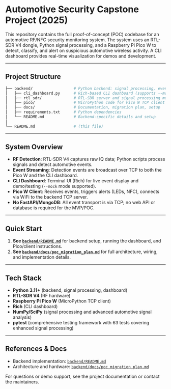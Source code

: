 # Automotive Security Capstone Project (2025)

This repository contains the full proof-of-concept (POC) codebase for an automotive RF/NFC security monitoring system. The system uses an RTL-SDR V4 dongle, Python signal processing, and a Raspberry Pi Pico W to detect, classify, and alert on suspicious automotive wireless activity. A CLI dashboard provides real-time visualization for demos and development.

---

## Project Structure

```sh
├── backend/                  # Python backend: signal processing, event streaming, dashboard, Pico client
│   ├── cli_dashboard.py      # Rich-based CLI dashboard (supports --mock mode)
│   ├── rtl_sdr/              # RTL-SDR server and signal processing modules
│   ├── pico/                 # MicroPython code for Pico W TCP client
│   ├── docs/                 # Documentation, migration plan, setup
│   ├── requirements.txt      # Python dependencies
│   └── README.md             # Backend-specific details and setup
│
└── README.md                 # (this file)
```

---

## System Overview

- **RF Detection**: RTL-SDR V4 captures raw IQ data; Python scripts process signals and detect automotive events.
- **Event Streaming**: Detection events are broadcast over TCP to both the Pico W and the CLI dashboard.
- **CLI Dashboard**: Terminal UI (Rich) for live event display and demo/testing (`--mock` mode supported).
- **Pico W Client**: Receives events, triggers alerts (LEDs, NFC), connects via WiFi to the backend TCP server.
- **No FastAPI/MongoDB**: All event transport is via TCP; no web API or database is required for the MVP/POC.

---

## Quick Start

1. **See [`backend/README.md`](backend/README.md)** for backend setup, running the dashboard, and Pico/client instructions.
2. **See [`backend/docs/poc_migration_plan.md`](backend/docs/poc_migration_plan.md)** for full architecture, wiring, and implementation details.

---

## Tech Stack

- **Python 3.11+** (backend, signal processing, dashboard)
- **RTL-SDR V4** (RF hardware)
- **Raspberry Pi Pico W** (MicroPython TCP client)
- **Rich** (CLI dashboard)
- **NumPy/SciPy** (signal processing and advanced automotive signal analysis)
- **pytest** (comprehensive testing framework with 63 tests covering enhanced signal processing)

---

## References & Docs

- Backend implementation: [`backend/README.md`](backend/README.md)
- Architecture and hardware: [`backend/docs/poc_migration_plan.md`](backend/docs/poc_migration_plan.md)

For questions or demo support, see the project documentation or contact the maintainers.